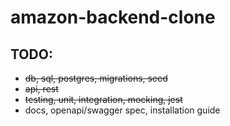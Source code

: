 # amazon-backend-clone

## TODO:

- <s>db, sql, postgres, migrations, seed</s>
- <s>api, rest</s>
- <s>testing, unit, integration, mocking, jest</s>
- docs, openapi/swagger spec, installation guide
